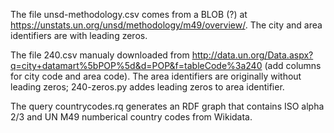 The file unsd-methodology.csv comes from a BLOB (?) at https://unstats.un.org/unsd/methodology/m49/overview/.
The city and area identifiers are with leading zeros.

The file 240.csv manualy downloaded from http://data.un.org/Data.aspx?q=city+datamart%5bPOP%5d&d=POP&f=tableCode%3a240 (add columns for city code and area code).
The area identifiers are originally without leading zeros; 240-zeros.py addes leading zeros to area identifier.

The query countrycodes.rq generates an RDF graph that contains ISO alpha 2/3 and UN M49 numberical country codes from Wikidata.